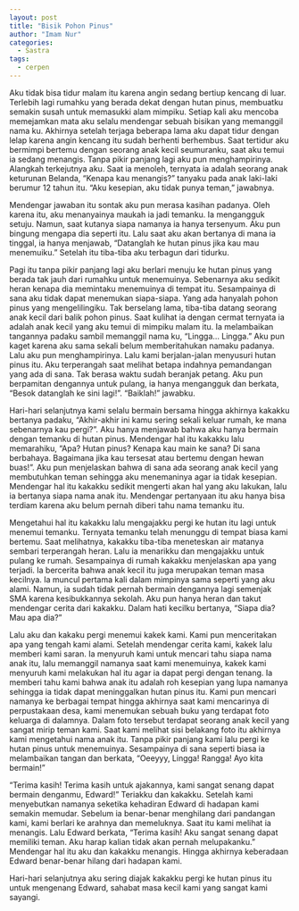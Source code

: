 ```yaml
---
layout: post
title: "Bisik Pohon Pinus"
author: "Imam Nur"
categories:
  - Sastra
tags:
  - cerpen
---
```


Aku tidak bisa tidur malam itu karena angin sedang bertiup kencang di luar. Terlebih lagi rumahku yang berada dekat dengan hutan pinus, membuatku semakin susah untuk memasukki alam mimpiku. Setiap kali aku mencoba memejamkan mata aku selalu mendengar sebuah bisikan yang memanggil nama ku. Akhirnya setelah terjaga beberapa lama aku dapat tidur dengan lelap karena angin kencang itu sudah berhenti berhembus. Saat tertidur aku bermimpi bertemu dengan seorang anak kecil seumuranku, saat aku temui ia sedang menangis. Tanpa pikir panjang lagi aku pun menghampirinya. Alangkah terkejutnya aku. Saat ia menoleh, ternyata ia adalah seorang anak keturunan Belanda, “Kenapa kau menangis?” tanyaku pada anak laki-laki berumur 12 tahun itu.
“Aku kesepian, aku tidak punya teman,” jawabnya.

Mendengar jawaban itu sontak aku pun merasa kasihan padanya. Oleh karena itu, aku menanyainya maukah ia jadi temanku. Ia mengangguk setuju. Namun, saat kutanya siapa namanya ia hanya tersenyum. Aku pun bingung mengapa dia seperti itu. Lalu saat aku akan bertanya di mana ia tinggal, ia hanya menjawab, “Datanglah ke hutan pinus jika kau mau menemuiku.” Setelah itu tiba-tiba aku terbagun dari tidurku.

Pagi itu tanpa pikir panjang lagi aku berlari menuju ke hutan pinus yang berada tak jauh dari rumahku untuk menemuinya. Sebenarnya aku sedikit heran kenapa dia memintaku menemuinya di tempat itu. Sesampainya di sana aku tidak dapat menemukan siapa-siapa. Yang ada hanyalah pohon pinus yang mengelilingiku. Tak berselang lama, tiba-tiba datang seorang anak kecil dari balik pohon pinus. Saat kulihat ia dengan cermat ternyata ia adalah anak kecil yang aku temui di mimpiku malam itu.
Ia melambaikan tangannya padaku sambil memanggil nama ku, “Lingga… Lingga.” Aku pun kaget karena aku sama sekali belum memberitahukan namaku padanya. Lalu aku pun menghampirinya. Lalu kami berjalan-jalan menyusuri hutan pinus itu. Aku terperangah saat melihat betapa indahnya pemandangan yang ada di sana. Tak berasa waktu  sudah beranjak petang. Aku pun berpamitan dengannya untuk pulang, ia hanya mengangguk dan berkata, “Besok datanglah ke sini lagi!”.
“Baiklah!” jawabku.

Hari-hari selanjutnya kami selalu bermain bersama hingga akhirnya kakakku bertanya padaku, “Akhir-akhir ini kamu sering sekali keluar rumah, ke mana sebenarnya kau pergi?”.
Aku hanya menjawab bahwa aku hanya bermain dengan temanku di hutan pinus. Mendengar hal itu kakakku lalu memarahiku, “Apa? Hutan pinus? Kenapa kau main ke sana? Di sana berbahaya. Bagaimana jika kau tersesat atau bertemu dengan hewan buas!”.
Aku pun menjelaskan bahwa di sana ada seorang anak kecil yang membutuhkan teman sehingga aku menemaninya agar ia tidak kesepian. Mendengar hal itu kakakku sedikit mengerti akan hal yang aku lakukan, lalu ia bertanya siapa nama anak itu. Mendengar pertanyaan itu aku hanya bisa terdiam karena aku belum pernah diberi tahu nama temanku itu.

Mengetahui hal itu kakakku lalu mengajakku pergi ke hutan itu lagi untuk menemui temanku. Ternyata temanku telah menunggu di tempat biasa kami bertemu. Saat melihatnya, kakakku tiba-tiba meneteskan air matanya sembari terperangah heran. Lalu ia menarikku dan mengajakku untuk pulang ke rumah. Sesampainya di rumah kakakku menjelaskan apa yang terjadi. Ia bercerita bahwa anak kecil itu juga merupakan teman masa kecilnya. Ia muncul pertama kali dalam mimpinya sama seperti yang aku alami. Namun, ia sudah tidak pernah bermain dengannya  lagi semenjak SMA karena kesibukkannya sekolah. Aku pun hanya heran dan takut mendengar cerita dari kakakku. Dalam hati kecilku bertanya, “Siapa dia? Mau apa dia?”

Lalu aku dan kakaku pergi menemui kakek kami. Kami pun menceritakan apa yang tengah kami alami. Setelah mendengar cerita kami, kakek lalu memberi kami saran. Ia menyuruh kami untuk mencari tahu siapa nama anak itu, lalu memanggil namanya saat kami menemuinya, kakek kami menyuruh kami melakukan hal itu agar ia dapat pergi dengan tenang. Ia memberi tahu kami bahwa anak itu adalah roh kesepian yang lupa namanya sehingga ia tidak dapat meninggalkan hutan pinus itu.
Kami pun mencari namanya ke berbagai tempat hingga akhirnya saat kami mencarinya di perpustakaan desa, kami menemukan sebuah buku yang terdapat foto keluarga di dalamnya. Dalam foto tersebut terdapat seorang anak kecil yang sangat mirip teman kami. Saat kami melihat sisi belakang foto itu akhirnya kami mengetahui nama anak itu. Tanpa pikir panjang kami lalu pergi ke hutan pinus untuk menemuinya. Sesampainya di sana seperti biasa ia melambaikan tangan dan berkata, “Oeeyyy, Lingga! Rangga! Ayo kita bermain!”

“Terima kasih! Terima kasih untuk ajakannya, kami sangat senang dapat bermain denganmu, Edward!” Teriakku dan kakakku.
Setelah kami menyebutkan namanya seketika kehadiran Edward di hadapan kami semakin memudar. Sebelum ia benar-benar menghilang dari pandangan kami, kami berlari ke arahnya dan memeluknya. Saat itu kami melihat ia menangis. Lalu Edward berkata, “Terima kasih! Aku sangat senang dapat memiliki teman. Aku harap kalian tidak akan pernah melupakanku.”
Mendengar hal itu aku dan kakakku menangis. Hingga akhirnya keberadaan Edward benar-benar hilang dari hadapan kami.

Hari-hari selanjutnya aku sering diajak kakakku pergi ke hutan pinus itu untuk mengenang Edward, sahabat masa kecil kami yang sangat kami sayangi. 
